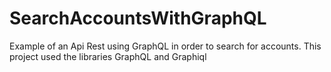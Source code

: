 # SearchAccountsWithGraphQL

Example of an Api Rest using GraphQL in order to search for accounts.
This project used  the libraries GraphQL and Graphiql
